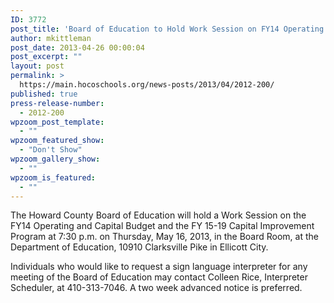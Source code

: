 ```yaml
---
ID: 3772
post_title: 'Board of Education to Hold Work Session on FY14 Operating &#038; Capital Budgets &#038; FY 15-19 Capital Improvement Program'
author: mkittleman
post_date: 2013-04-26 00:00:04
post_excerpt: ""
layout: post
permalink: >
  https://main.hocoschools.org/news-posts/2013/04/2012-200/
published: true
press-release-number:
  - 2012-200
wpzoom_post_template:
  - ""
wpzoom_featured_show:
  - "Don't Show"
wpzoom_gallery_show:
  - ""
wpzoom_is_featured:
  - ""
---
```

The Howard County Board of Education will hold a Work Session on the FY14 Operating and Capital Budget and the FY 15-19 Capital Improvement Program at 7:30 p.m. on Thursday, May 16, 2013, in the Board Room, at the Department of Education, 10910 Clarksville Pike in Ellicott City.

Individuals who would like to request a sign language interpreter for any meeting of the Board of Education may contact Colleen Rice, Interpreter Scheduler, at 410-313-7046. A two week advanced notice is preferred.